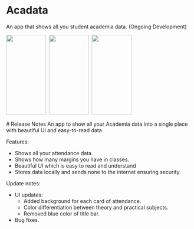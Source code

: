 # Acadata

An app that shows all you student academia data.
(Ongoing Development)

<p align="left">
<img src="./screenshots/s1.png" width="108" height="216">&nbsp;&nbsp;<img src="./screenshots/s2.png" width="108" height="216">&nbsp;&nbsp;<img src="./screenshots/s3.png" width="108" height="216">
</p>
# Release Notes
An app to show all your Academia data into a single place with beautiful UI and easy-to-read data.

Features:
- Shows all your attendance data.
- Shows how many margins you have in classes.
- Beautiful UI which is easy to read and understand
- Stores data locally and sends none to the internet ensuring security.

Update notes:
- UI updates:
  - Added background for each card of attendance.
  - Color differentiation between theory and practical subjects.
  - Removed blue color of title bar.
- Bug fixes.
